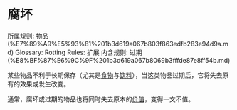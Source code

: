 # 腐坏

所属规则: 物品 (%E7%89%A9%E5%93%81%201b3d619a067b803f863edfb283e94d9a.md)
Glossary: Rotting
Rules: 扩展
内含规则: 过期 (%E8%BF%87%E6%9C%9F%201b3d619a067b8069b3fffde87e8ff54b.md)

某些物品不利于长期保存（尤其是[食物](%E9%A3%9F%E7%89%A9%201b3d619a067b808f8beafe180e8eb22f.md)与[饮料](%E9%A5%AE%E6%96%99%201b3d619a067b80f1bb44dd1a6cee8a70.md)），当这类物品过期后，它将失去原有的效果或发生改变。

通常，腐坏或过期的物品也将同时失去原本的[价值](%E4%BB%B7%E5%80%BC%201b3d619a067b802da10cc6f1c13b92c1.md)，变得一文不值。